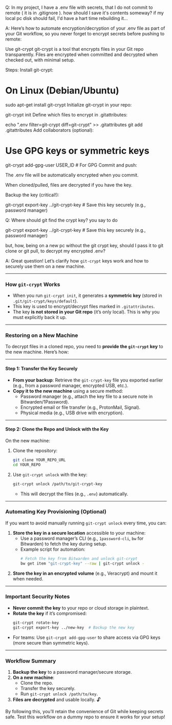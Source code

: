 Q: In my project, I have a .env file with secrets, that I do not commit to remote ( it is in .gitignore ). how should I save it's contents someway? if my local pc disk should fail, I'd have a hart time rebuilding it...

A: Here’s how to automate encryption/decryption of your .env file as part of your Git workflow, so you never forget to encrypt secrets before pushing to remote:

Use git-crypt
git-crypt is a tool that encrypts files in your Git repo transparently. Files are encrypted when committed and decrypted when checked out, with minimal setup.

Steps:
Install git-crypt:

# On Linux (Debian/Ubuntu)
sudo apt-get install git-crypt
Initialize git-crypt in your repo:

git-crypt init
Define which files to encrypt in .gitattributes:

echo ".env filter=git-crypt diff=git-crypt" >> .gitattributes
git add .gitattributes
Add collaborators (optional):

# Use GPG keys or symmetric keys
git-crypt add-gpg-user USER_ID  # For GPG
Commit and push:

The .env file will be automatically encrypted when you commit.

When cloned/pulled, files are decrypted if you have the key.

Backup the key (critical!):

git-crypt export-key ../git-crypt-key  # Save this key securely (e.g., password manager)


Q: Where should git find the crypt key? you say to do

git-crypt export-key ../git-crypt-key  # Save this key securely (e.g., password manager)

but, how, being on a new pc without the git crypt key, should I pass it to git clone or git pull, to decrypt my encrypted .env?

A: Great question! Let’s clarify how `git-crypt` keys work and how to securely use them on a new machine.

---

### **How `git-crypt` Works**
- When you run `git-crypt init`, it generates a **symmetric key** (stored in `.git/git-crypt/keys/default`).
- This key is used to encrypt/decrypt files marked in `.gitattributes`.
- The key **is not stored in your Git repo** (it’s only local). This is why you must explicitly back it up.

---

### **Restoring on a New Machine**
To decrypt files in a cloned repo, you need to **provide the `git-crypt` key** to the new machine. Here’s how:

---

#### **Step 1: Transfer the Key Securely**
- **From your backup**: Retrieve the `git-crypt-key` file you exported earlier (e.g., from a password manager, encrypted USB, etc.).
- **Copy it to the new machine** using a secure method:
  - Password manager (e.g., attach the key file to a secure note in Bitwarden/1Password).
  - Encrypted email or file transfer (e.g., ProtonMail, Signal).
  - Physical media (e.g., USB drive with encryption).

---

#### **Step 2: Clone the Repo and Unlock with the Key**
On the new machine:
1. Clone the repository:
   ```bash
   git clone YOUR_REPO_URL
   cd YOUR_REPO
   ```
2. Use `git-crypt unlock` with the key:
   ```bash
   git-crypt unlock /path/to/git-crypt-key
   ```
   - This will decrypt the files (e.g., `.env`) automatically.

---

### **Automating Key Provisioning (Optional)**
If you want to avoid manually running `git-crypt unlock` every time, you can:

1. **Store the key in a secure location** accessible to your machine:
   - Use a password manager’s CLI (e.g., `1password-cli`, `bw` for Bitwarden) to fetch the key during setup.
   - Example script for automation:
     ```bash
     # Fetch the key from Bitwarden and unlock git-crypt
     bw get item "git-crypt-key" --raw | git-crypt unlock -
     ```
2. **Store the key in an encrypted volume** (e.g., Veracrypt) and mount it when needed.

---

### **Important Security Notes**
- **Never commit the key** to your repo or cloud storage in plaintext.
- **Rotate the key** if it’s compromised:
  ```bash
  git-crypt rotate-key
  git-crypt export-key ../new-key  # Backup the new key
  ```
- For teams: Use `git-crypt add-gpg-user` to share access via GPG keys (more secure than symmetric keys).

---

### **Workflow Summary**
1. **Backup the key** to a password manager/secure storage.
2. **On a new machine**:
   - Clone the repo.
   - Transfer the key securely.
   - Run `git-crypt unlock /path/to/key`.
3. **Files are decrypted** and usable locally. 🔓

By following this, you’ll retain the convenience of Git while keeping secrets safe. Test this workflow on a dummy repo to ensure it works for your setup!